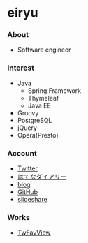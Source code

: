 eiryu
=======================


### About
- Software engineer

### Interest
- Java
    - Spring Framework
    - Thymeleaf
    - Java EE
- Groovy
- PostgreSQL
- jQuery
- Opera(Presto)

### Account
- [Twitter](http://twitter.com/eiryu)
- [はてなダイアリー](http://d.hatena.ne.jp/eiryu9)
- [blog](http://blog.eiryu.com)
- [GitHub](https://github.com/eiryu)
- [slideshare](http://www.slideshare.net/eiryu)

### Works
- [TwFavView](http://apps.eiryu.com/twfavview) 
